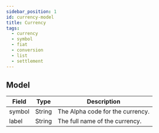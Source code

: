 ```yaml
---
sidebar_position: 1
id: currency-model
title: Currency
tags:
  - currency
  - symbol
  - fiat
  - conversion
  - list
  - settlement
---
```


## Model

| Field             | Type   | Description                                                                     |
|-------------------|--------|---------------------------------------------------------------------------------|
| symbol            | String | The Alpha code for the currency.                                                |
| label             | String | The full name of the currency.                                                  |
